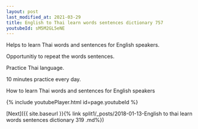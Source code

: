 ```yaml
---
layout: post
last_modified_at: 2021-03-29
title: English to Thai learn words sentences dictionary 757 
youtubeId: sM5M2GL5eNE
---
```

 
 
Helps to learn Thai words and sentences for English speakers.

Opportunitiy to repeat the words sentences. 

Practice Thai language. 
 
10 minutes practice every day. 
 
How to learn Thai words and sentences for English speakers 
 
{% include youtubePlayer.html id=page.youtubeId %}
 
 
[Next]({{ site.baseurl }}{% link  split1/_posts/2018-01-13-English to thai learn words sentences dictionary 319 .md%})
 
